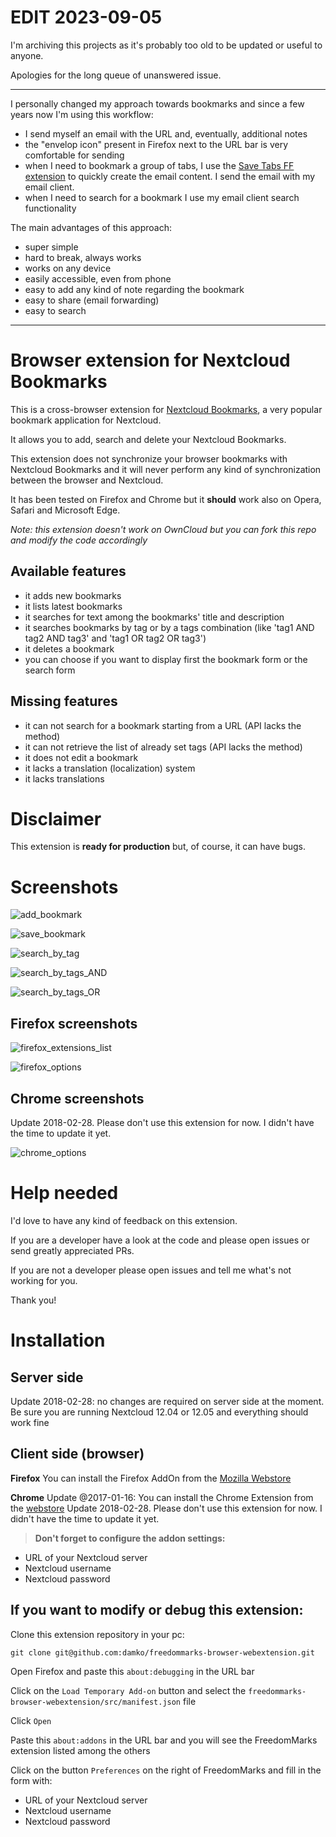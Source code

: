 # EDIT 2023-09-05

I'm archiving this projects as it's probably too old to be updated or useful to anyone. 

Apologies for the long queue of unanswered issue.

---

I personally changed my approach towards bookmarks and since a few years now I'm using this workflow:

* I send myself an email with the URL and, eventually, additional notes
* the "envelop icon" present in Firefox next to the URL bar is very comfortable for sending
* when I need to bookmark a group of tabs, I use the [Save Tabs FF extension](https://github.com/mnba/save-tabs) to quickly create the email content. I send the email with my email client.
* when I need to search for a bookmark I use my email client search functionality

The main advantages of this approach:

* super simple
* hard to break, always works
* works on any device
* easily accessible, even from phone
* easy to add any kind of note regarding the bookmark
* easy to share (email forwarding)
* easy to search
  
---

# Browser extension for Nextcloud Bookmarks

This is a cross-browser extension for [Nextcloud Bookmarks](https://github.com/nextcloud/bookmarks), a very popular bookmark application for Nextcloud.

It allows you to add, search and delete your Nextcloud Bookmarks.

This extension does not synchronize your browser bookmarks with Nextcloud Bookmarks and it will never perform any kind of synchronization between the browser and Nextcloud.

It has been tested on Firefox and Chrome but it **should** work also on Opera, Safari and Microsoft Edge.

_Note: this extension doesn't work on OwnCloud but you can fork this repo and modify the code accordingly_

## Available features

* it adds new bookmarks
* it lists latest bookmarks
* it searches for text among the bookmarks' title and description
* it searches bookmarks by tag or by a tags combination (like 'tag1 AND tag2 AND tag3' and 'tag1 OR tag2 OR tag3')
* it deletes a bookmark
* you can choose if you want to display first the bookmark form or the search form

## Missing features

* it can not search for a bookmark starting from a URL (API lacks the method)
* it can not retrieve the list of already set tags (API lacks the method)
* it does not edit a bookmark
* it lacks a translation (localization) system
* it lacks translations

# Disclaimer

This extension is **ready for production** but, of course, it can have bugs.

# Screenshots

![add_bookmark](https://github.com/damko/freedommarks-browser-webextension/blob/master/screenshots/screenshot-freedommarks-add_bookmark.jpg)

![save_bookmark](https://github.com/damko/freedommarks-browser-webextension/blob/master/screenshots/screenshot-freedommarks-save_bookmark.png.jpg)

![search_by_tag](https://github.com/damko/freedommarks-browser-webextension/blob/master/screenshots/screenshot-freedommarks-search_by_tag.jpg)

![search_by_tags_AND](https://github.com/damko/freedommarks-browser-webextension/blob/master/screenshots/screenshot-freedommarks-search_by_tags_AND.jpg)

![search_by_tags_OR](https://github.com/damko/freedommarks-browser-webextension/blob/master/screenshots/screenshot-freedommarks-search_by_tags_OR.jpg)

## Firefox screenshots

![firefox_extensions_list](https://github.com/damko/freedommarks-browser-webextension/blob/master/screenshots/screenshot-freedommarks-firefox_extensions_list.jpg)

![firefox_options](https://github.com/damko/freedommarks-browser-webextension/blob/master/screenshots/screenshot-freedommarks-firefox_options.jpg)

## Chrome screenshots
Update 2018-02-28. Please don't use this extension for now. I didn't have the time to update it yet.

![chrome_options](https://github.com/damko/freedommarks-browser-webextension/blob/master/screenshots/screenshot-freedommarks-chrome_options.jpg)

# Help needed

I'd love to have any kind of feedback on this extension.

If you are a developer have a look at the code and please open issues or send greatly appreciated PRs.

If you are not a developer please open issues and tell me what's not working for you.

Thank you!

# Installation

## Server side

Update 2018-02-28: no changes are required on server side at the moment. Be sure you are running Nextcloud 12.04 or 12.05 and everything should work fine

## Client side (browser)

**Firefox**
You can install the Firefox AddOn from the [Mozilla Webstore](https://addons.mozilla.org/en-US/firefox/addon/freedommarks/)

**Chrome**
Update @2017-01-16: You can install the Chrome Extension from the [webstore](https://chrome.google.com/webstore/detail/freedommarks/gmmpjoepfelkmeedfkfkadgkhholibko)
Update 2018-02-28. Please don't use this extension for now. I didn't have the time to update it yet.

> **Don't forget to configure the addon settings:**
* URL of your Nextcloud server
* Nextcloud username
* Nextcloud password


## If you want to modify or debug this extension:

Clone this extension repository in your pc:

    git clone git@github.com:damko/freedommarks-browser-webextension.git

Open Firefox and paste this `about:debugging` in the URL bar

Click on the `Load Temporary Add-on` button and select the `freedommarks-browser-webextension/src/manifest.json` file

Click `Open`

Paste this `about:addons` in the URL bar and you will see the FreedomMarks extension listed among the others

Click on the button `Preferences` on the right of FreedomMarks and fill in the form with:

* URL of your Nextcloud server
* Nextcloud username
* Nextcloud password
